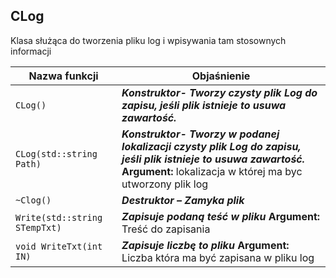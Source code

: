 ## **CLog**

Klasa służąca do tworzenia pliku log i wpisywania tam stosownych informacji

| Nazwa funkcji                 | Objaśnienie                              |
| ----------------------------- | ---------------------------------------- |
| `CLog()`                      | ***Konstruktor- Tworzy czysty plik Log do zapisu, jeśli plik istnieje to  usuwa zawartość.*** |
| `CLog(std::string Path)`      | ***Konstruktor- Tworzy w podanej lokalizacji czysty plik Log do zapisu, jeśli plik istnieje to  usuwa zawartość.*** **Argument:** lokalizacja w której ma byc utworzony plik log|
| `~Clog()`                     | ***Destruktor – Zamyka plik***           |
| `Write(std::string STempTxt)` | ***Zapisuje podaną teść w pliku*** **Argument:** Treść do zapisania |
| `void WriteTxt(int IN)`       | ***Zapisuje liczbę to pliku*** **Argument:** Liczba która ma być zapisana w pliku log |

